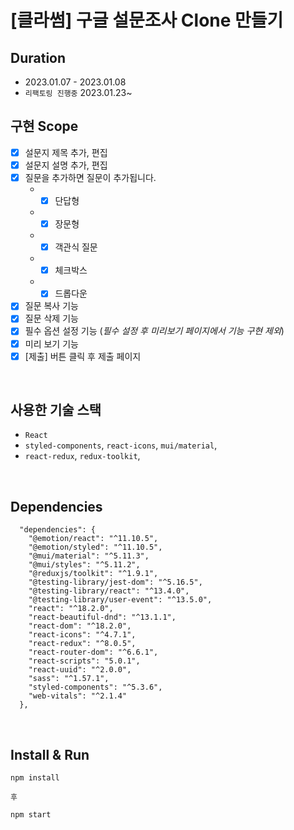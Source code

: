 # [클라썸] 구글 설문조사 Clone 만들기

## Duration

- 2023.01.07 - 2023.01.08
- `리팩토링 진행중` 2023.01.23~

## 구현 Scope

- [x] 설문지 제목 추가, 편집
- [x] 설문지 설명 추가, 편집
- [x] 질문을 추가하면 질문이 추가됩니다.
  - - [x] 단답형
  - - [x] 장문형
  - - [x] 객관식 질문
  - - [x] 체크박스
  - - [x] 드롭다운
- [x] 질문 복사 기능
- [x] 질문 삭제 기능
- [x] 필수 옵션 설정 기능 (_필수 설정 후 미리보기 페이지에서 기능 구현 제외_)
- [x] 미리 보기 기능
- [x] [제출] 버튼 클릭 후 제출 페이지

<br/>

## 사용한 기술 스택

- `React`
- `styled-components`, `react-icons`, `mui/material`,
- `react-redux`, `redux-toolkit`,

</br>

## Dependencies

```
  "dependencies": {
    "@emotion/react": "^11.10.5",
    "@emotion/styled": "^11.10.5",
    "@mui/material": "^5.11.3",
    "@mui/styles": "^5.11.2",
    "@reduxjs/toolkit": "^1.9.1",
    "@testing-library/jest-dom": "^5.16.5",
    "@testing-library/react": "^13.4.0",
    "@testing-library/user-event": "^13.5.0",
    "react": "^18.2.0",
    "react-beautiful-dnd": "^13.1.1",
    "react-dom": "^18.2.0",
    "react-icons": "^4.7.1",
    "react-redux": "^8.0.5",
    "react-router-dom": "^6.6.1",
    "react-scripts": "5.0.1",
    "react-uuid": "^2.0.0",
    "sass": "^1.57.1",
    "styled-components": "^5.3.6",
    "web-vitals": "^2.1.4"
  },

```

</br>

## Install & Run

```
npm install

후

npm start
```
